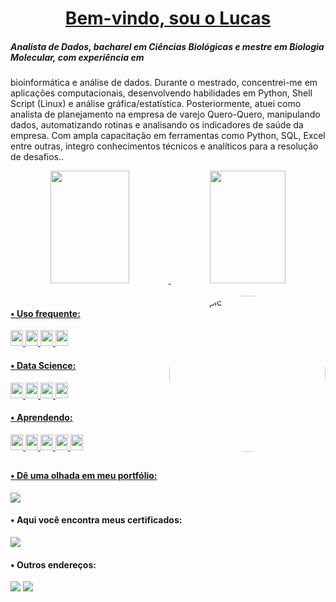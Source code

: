 <h1 align=center><a target="_blank" href="https://demo.gethugothemes.com/liva" rel="nofollow">Bem-vindo, sou o Lucas</a> <a  target="_blank"></a></h1>


##### Analista de Dados, bacharel em Ciências Biológicas e mestre em Biologia Molecular, com experiência em
bioinformática e análise de dados. Durante o mestrado, concentrei-me em aplicações computacionais,
desenvolvendo habilidades em Python, Shell Script (Linux) e análise gráfica/estatística. Posteriormente,
atuei como analista de planejamento na empresa de varejo Quero-Quero, manipulando dados,
automatizando rotinas e analisando os indicadores de saúde da empresa. Com ampla capacitação em
ferramentas como Python, SQL, Excel entre outras, integro conhecimentos técnicos e analíticos para a
resolução de desafios..

<div align="center">
  <a href="https://github.com/chitolina">
  <img height="180em" width="50%" src="https://github-readme-stats.vercel.app/api?username=chitolina&show_icons=true&theme=radical&include_all_commits=true&count_private=true"/>
  <img height="180em" width="49%" src="https://github-readme-stats.vercel.app/api/top-langs/?username=chitolina&layout=compact&langs_count=7&theme=radical"/>
    
 </div>
 <div style="display: inline_block"><br>
 <img align="right" alt="Lucas-pic" height="250" style="border-radius:1000px; src="<img src="https://media4.giphy.com/media/QJ8bR5An4VC59FvVcx/giphy.gif?cid=ecf05e47r4piwvov5yx02nm3up8a2jei03pwcs2b33mxmb2m&amp;rid=giphy.gif&amp;ct=s" alt="Technology Data Sticker by Putti Apps" style="width: 500px; height: 500px; left: 0px; top: 0px;">
 </div>
  
 #### • Uso frequente:
 </div>
 <img src='https://img.shields.io/badge/Git-100000?style=for-the-badge&logo=git&logoColor=white'style="width: 20; height: 25px">
 <img src='https://img.shields.io/badge/Jupyter-F37626.svg?&style=for-the-badge&logo=Jupyter&logoColor=white'style="width: 20; height: 25px">
 <img src='https://img.shields.io/badge/Python-3776AB?style=for-the-badge&logo=python&logoColor=white'style="width: 20; height: 25px">
 <img src="https://img.shields.io/badge/Shell_Script-121011?style=for-the-badge&logo=gnu-bash&logoColor=white"style="width: 20; height: 25px">
</div>
  
  
 #### • Data Science:
  </div>
 <img src="https://img.shields.io/badge/Numpy-777BB4?style=for-the-badge&logo=numpy&logoColor=white"style="width: 20; height: 25px">
 <img src="https://img.shields.io/badge/Pandas-2C2D72?style=for-the-badge&logo=pandas&logoColor=white"style="width: 20; height: 25px">
 <img src="https://img.shields.io/badge/Plotly-239120?style=for-the-badge&logo=plotly&logoColor=white"style="width: 20; height: 25px">
 <img src="https://img.shields.io/badge/scikit_learn-F7931E?style=for-the-badge&logo=scikit-learn&logoColor=white"style="width: 20; height: 25px">
 </div>
 
 #### • Aprendendo:
  </div>
 <img src="https://img.shields.io/badge/Databricks-FF3621?style=for-the-badge&logo=Databricks&logoColor=white"style="width: 20; height: 25px">
 <img src="https://img.shields.io/badge/MySQL-005C84?style=for-the-badge&logo=mysql&logoColor=white"style="width: 20; height: 25px">
 <img src="https://img.shields.io/badge/PostgreSQL-316192?style=for-the-badge&logo=postgresql&logoColor=white"style="width: 20; height: 25px">
 <img src="https://img.shields.io/badge/PowerBI-F2C811?style=for-the-badge&logo=Power%20BI&logoColor=white"style="width: 20; height: 25px">
 <img src="https://img.shields.io/badge/RStudio-75AADB?style=for-the-badge&logo=RStudio&logoColor=white"style="width: 20; height: 25px">
</div>

  ##
 
####  • Dê uma olhada em meu portfólio: 
  <div>
  <a href="https://chitolina.github.io" target="_blank"><img src="http://ForTheBadge.com/images/badges/built-with-love.svg"_blank"></a> 
  <div> 
    
####  • Aqui você encontra meus certificados: 
  <div>
  <a href="https://github.com/Chitolina/Certificados/tree/main/Certificados" target="_blank"><img src=https://forthebadge.com/images/badges/check-it-out.svg></a> 
  <div>  
    
####  • Outros endereços:
<div>  
    <a href = "mailto:lucas.chitolina@edu.pucrs.br"><img src="https://img.shields.io/badge/-Gmail-%23333?style=for-the-badge&logo=gmail&logoColor=white" target="_blank"></a>
    <a href="https://www.linkedin.com/in/lucas-chitolina" target="_blank"><img src="https://img.shields.io/badge/LinkedIn-0077B5?style=for-the-badge&logo=linkedin&logoColor=white" target="_blank"></a> 
</div>
